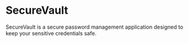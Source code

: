 # SecureVault
SecureVault is a secure password management application designed to keep your sensitive credentials safe. 
